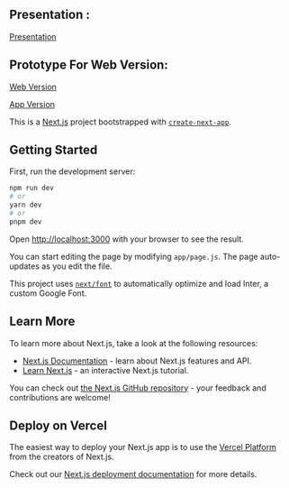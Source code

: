 ## Presentation :
[Presentation](https://docs.google.com/presentation/d/1uYyEteRxvHL4QwiutbSYc0tcl8z358kE/edit?usp=drive_link&ouid=103139531473251460018&rtpof=true&sd=true)


## Prototype For Web Version:
[Web Version](https://drive.google.com/file/d/1oLRI-IbE2UvwpmFkqPX6ov5HipqCjZbO/view?usp=drive_link)

[App Version](https://drive.google.com/file/d/1QFsx4H77JK7EVGW_Y74uF_M-vbObwdKc/view?usp=drive_link)


This is a [Next.js](https://nextjs.org/) project bootstrapped with [`create-next-app`](https://github.com/vercel/next.js/tree/canary/packages/create-next-app).

## Getting Started

First, run the development server:

```bash
npm run dev
# or
yarn dev
# or
pnpm dev
```

Open [http://localhost:3000](http://localhost:3000) with your browser to see the result.

You can start editing the page by modifying `app/page.js`. The page auto-updates as you edit the file.

This project uses [`next/font`](https://nextjs.org/docs/basic-features/font-optimization) to automatically optimize and load Inter, a custom Google Font.

## Learn More

To learn more about Next.js, take a look at the following resources:

- [Next.js Documentation](https://nextjs.org/docs) - learn about Next.js features and API.
- [Learn Next.js](https://nextjs.org/learn) - an interactive Next.js tutorial.

You can check out [the Next.js GitHub repository](https://github.com/vercel/next.js/) - your feedback and contributions are welcome!

## Deploy on Vercel

The easiest way to deploy your Next.js app is to use the [Vercel Platform](https://vercel.com/new?utm_medium=default-template&filter=next.js&utm_source=create-next-app&utm_campaign=create-next-app-readme) from the creators of Next.js.

Check out our [Next.js deployment documentation](https://nextjs.org/docs/deployment) for more details.
